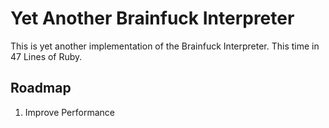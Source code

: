 # Yet Another Brainfuck Interpreter

This is yet another implementation of the Brainfuck Interpreter. This time in 47 Lines of Ruby.

## Roadmap

1. Improve Performance
